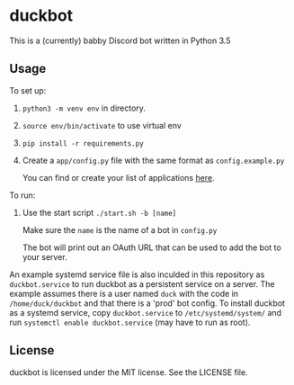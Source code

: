 duckbot
=======

This is a (currently) babby Discord bot written in Python 3.5

Usage
-----

To set up:

1.  `python3 -m venv env` in directory.
2.  `source env/bin/activate` to use virtual env
3.  `pip install -r requirements.py`
4.  Create a `app/config.py` file with the same format as `config.example.py`

    You can find or create your list of applications
    [here](https://discordapp.com/developers/applications/me).

To run:

1.  Use the start script `./start.sh -b [name]`
     
    Make sure the `name` is the name of a bot in `config.py`

    The bot will print out an OAuth URL that can be used to add the bot to your
    server.

An example systemd service file is also inculded in this repository as
`duckbot.service` to run duckbot as a persistent service on a server. The
example assumes there is a user named `duck` with the code in
`/home/duck/duckbot` and that there is a 'prod' bot config. To install duckbot
as a systemd service, copy `duckbot.service` to `/etc/systemd/system/` and run
`systemctl enable duckbot.service` (may have to run as root).

License
-------

duckbot is licensed under the MIT license. See the LICENSE file.

